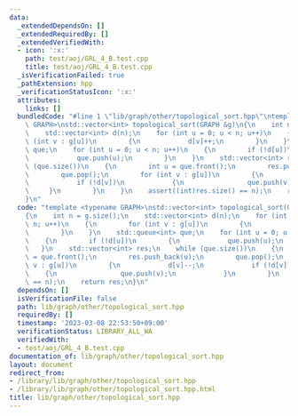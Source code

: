 ```yaml
---
data:
  _extendedDependsOn: []
  _extendedRequiredBy: []
  _extendedVerifiedWith:
  - icon: ':x:'
    path: test/aoj/GRL_4_B.test.cpp
    title: test/aoj/GRL_4_B.test.cpp
  _isVerificationFailed: true
  _pathExtension: hpp
  _verificationStatusIcon: ':x:'
  attributes:
    links: []
  bundledCode: "#line 1 \"lib/graph/other/topological_sort.hpp\"\ntemplate <typename\
    \ GRAPH>\nstd::vector<int> topological_sort(GRAPH &g)\n{\n    int n = g.size();\n\
    \    std::vector<int> d(n);\n    for (int u = 0; u < n; u++)\n    {\n        for\
    \ (int v : g[u])\n        {\n            d[v]++;\n        }\n    }\n    std::queue<int>\
    \ que;\n    for (int u = 0; u < n; u++)\n    {\n        if (!d[u])\n        {\n\
    \            que.push(u);\n        }\n    }\n    std::vector<int> res;\n    while\
    \ (que.size())\n    {\n        int u = que.front();\n        res.push_back(u);\n\
    \        que.pop();\n        for (int v : g[u])\n        {\n            d[v]--;\n\
    \            if (!d[v])\n            {\n                que.push(v);\n       \
    \     }\n        }\n    }\n    assert((int)res.size() == n);\n    return res;\n\
    }\n"
  code: "template <typename GRAPH>\nstd::vector<int> topological_sort(GRAPH &g)\n\
    {\n    int n = g.size();\n    std::vector<int> d(n);\n    for (int u = 0; u <\
    \ n; u++)\n    {\n        for (int v : g[u])\n        {\n            d[v]++;\n\
    \        }\n    }\n    std::queue<int> que;\n    for (int u = 0; u < n; u++)\n\
    \    {\n        if (!d[u])\n        {\n            que.push(u);\n        }\n \
    \   }\n    std::vector<int> res;\n    while (que.size())\n    {\n        int u\
    \ = que.front();\n        res.push_back(u);\n        que.pop();\n        for (int\
    \ v : g[u])\n        {\n            d[v]--;\n            if (!d[v])\n        \
    \    {\n                que.push(v);\n            }\n        }\n    }\n    assert((int)res.size()\
    \ == n);\n    return res;\n}\n"
  dependsOn: []
  isVerificationFile: false
  path: lib/graph/other/topological_sort.hpp
  requiredBy: []
  timestamp: '2023-03-08 22:53:50+09:00'
  verificationStatus: LIBRARY_ALL_WA
  verifiedWith:
  - test/aoj/GRL_4_B.test.cpp
documentation_of: lib/graph/other/topological_sort.hpp
layout: document
redirect_from:
- /library/lib/graph/other/topological_sort.hpp
- /library/lib/graph/other/topological_sort.hpp.html
title: lib/graph/other/topological_sort.hpp
---
```

